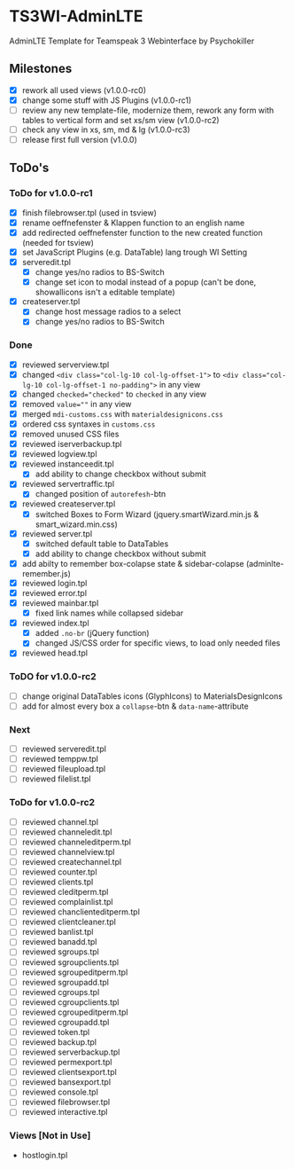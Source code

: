 # TS3WI-AdminLTE 
AdminLTE Template for Teamspeak 3 Webinterface by Psychokiller

## Milestones
 - [x] rework all used views (v1.0.0-rc0)
 - [x] change some stuff with JS Plugins (v1.0.0-rc1)
 - [ ] review any new template-file, modernize them, rework any form with tables to vertical form and set xs/sm view (v1.0.0-rc2)
 - [ ] check any view in xs, sm, md & lg (v1.0.0-rc3)
 - [ ] release first full version (v1.0.0)

## ToDo's

### ToDo for v1.0.0-rc1
 - [x] finish filebrowser.tpl (used in tsview)
 - [x] rename oeffnefenster & Klappen function to an english name
 - [x] add redirected oeffnefenster function to the new created function (needed for tsview) 
 - [x] set JavaScript Plugins (e.g. DataTable) lang trough WI Setting
 - [x] serveredit.tpl
    - [x] change yes/no radios to BS-Switch
    - [x] change set icon to modal instead of a popup (can't be done, showallicons isn't a editable template)
 - [x] createserver.tpl
    - [x] change host message radios to a select
    - [x] change yes/no radios to BS-Switch

### Done
 - [x] reviewed serverview.tpl
 - [x] changed `<div class="col-lg-10 col-lg-offset-1">` to `<div class="col-lg-10 col-lg-offset-1 no-padding">` in any view
 - [x] changed `checked="checked"` to `checked` in any view
 - [x] removed `value=""` in any view
 - [x] merged `mdi-customs.css` with `materialdesignicons.css`
 - [x] ordered css syntaxes in `customs.css`
 - [x] removed unused CSS files
 - [x] reviewed iserverbackup.tpl
 - [x] reviewed logview.tpl
 - [x] reviewed instanceedit.tpl
   - [x] add ability to change checkbox without submit
 - [x] reviewed servertraffic.tpl
   - [x] changed position of `autorefesh`-btn
 - [x] reviewed createserver.tpl
   - [x] switched Boxes to Form Wizard (jquery.smartWizard.min.js & smart_wizard.min.css)
 - [x] reviewed server.tpl
   - [x] switched default table to DataTables
   - [x] add ability to change checkbox without submit
 - [x] add abilty to remember box-colapse state & sidebar-colapse (adminlte-remember.js)
 - [x] reviewed login.tpl
 - [x] reviewed error.tpl
 - [x] reviewed mainbar.tpl
   - [x] fixed link names while collapsed sidebar
 - [x] reviewed index.tpl
   - [x] added `.no-br` (jQuery function)
   - [x] changed JS/CSS order for specific views, to load only needed files
 - [x] reviewed head.tpl

### ToDO for v1.0.0-rc2
 - [ ] change original DataTables icons (GlyphIcons) to MaterialsDesignIcons
 - [ ] add for almost every box a `collapse`-btn & `data-name`-attribute

### Next
 - [ ] reviewed serveredit.tpl
 - [ ] reviewed temppw.tpl
 - [ ] reviewed fileupload.tpl
 - [ ] reviewed filelist.tpl

### ToDo for v1.0.0-rc2
 - [ ] reviewed channel.tpl
 - [ ] reviewed channeledit.tpl
 - [ ] reviewed channeleditperm.tpl
 - [ ] reviewed channelview.tpl
 - [ ] reviewed createchannel.tpl
 - [ ] reviewed counter.tpl
 - [ ] reviewed clients.tpl
 - [ ] reviewed cleditperm.tpl
 - [ ] reviewed complainlist.tpl
 - [ ] reviewed chanclienteditperm.tpl
 - [ ] reviewed clientcleaner.tpl
 - [ ] reviewed banlist.tpl
 - [ ] reviewed banadd.tpl
 - [ ] reviewed sgroups.tpl
 - [ ] reviewed sgroupclients.tpl
 - [ ] reviewed sgroupeditperm.tpl
 - [ ] reviewed sgroupadd.tpl
 - [ ] reviewed cgroups.tpl
 - [ ] reviewed cgroupclients.tpl
 - [ ] reviewed cgroupeditperm.tpl
 - [ ] reviewed cgroupadd.tpl
 - [ ] reviewed token.tpl
 - [ ] reviewed backup.tpl
 - [ ] reviewed serverbackup.tpl
 - [ ] reviewed permexport.tpl
 - [ ] reviewed clientsexport.tpl
 - [ ] reviewed bansexport.tpl
 - [ ] reviewed console.tpl
 - [ ] reviewed filebrowser.tpl
 - [ ] reviewed interactive.tpl

### Views [Not in Use]
- hostlogin.tpl
